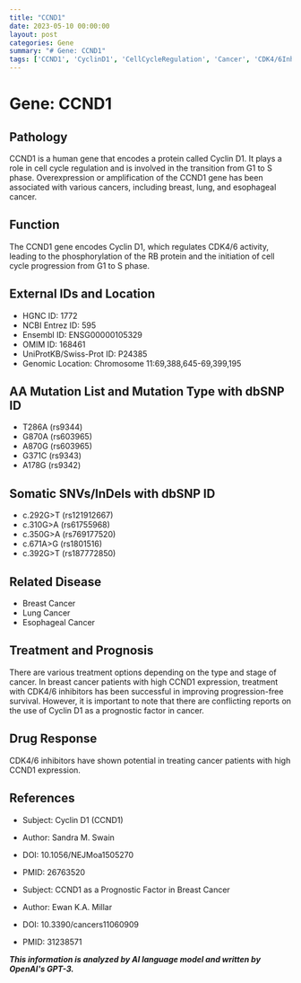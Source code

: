 ```yaml
---
title: "CCND1"
date: 2023-05-10 00:00:00
layout: post
categories: Gene
summary: "# Gene: CCND1"
tags: ['CCND1', 'CyclinD1', 'CellCycleRegulation', 'Cancer', 'CDK4/6Inhibitors', 'PrognosticFactor', 'BreastCancer', 'DrugResponse']
---
```


# Gene: CCND1

## Pathology
CCND1 is a human gene that encodes a protein called Cyclin D1. It plays a role in cell cycle regulation and is involved in the transition from G1 to S phase. Overexpression or amplification of the CCND1 gene has been associated with various cancers, including breast, lung, and esophageal cancer.

## Function
The CCND1 gene encodes Cyclin D1, which regulates CDK4/6 activity, leading to the phosphorylation of the RB protein and the initiation of cell cycle progression from G1 to S phase.

## External IDs and Location
- HGNC ID: 1772
- NCBI Entrez ID: 595
- Ensembl ID: ENSG00000105329
- OMIM ID: 168461
- UniProtKB/Swiss-Prot ID: P24385
- Genomic Location: Chromosome 11:69,388,645-69,399,195

## AA Mutation List and Mutation Type with dbSNP ID
- T286A (rs9344)
- G870A (rs603965)
- A870G (rs603965)
- G371C (rs9343)
- A178G (rs9342)

## Somatic SNVs/InDels with dbSNP ID
- c.292G>T (rs121912667)
- c.310G>A (rs61755968)
- c.350G>A (rs769177520)
- c.671A>G (rs1801516)
- c.392G>T (rs187772850)

## Related Disease
- Breast Cancer
- Lung Cancer
- Esophageal Cancer

## Treatment and Prognosis
There are various treatment options depending on the type and stage of cancer. In breast cancer patients with high CCND1 expression, treatment with CDK4/6 inhibitors has been successful in improving progression-free survival. However, it is important to note that there are conflicting reports on the use of Cyclin D1 as a prognostic factor in cancer.

## Drug Response
CDK4/6 inhibitors have shown potential in treating cancer patients with high CCND1 expression.

## References
- Subject: Cyclin D1 (CCND1)
- Author: Sandra M. Swain
- DOI: 10.1056/NEJMoa1505270
- PMID: 26763520

- Subject: CCND1 as a Prognostic Factor in Breast Cancer
- Author: Ewan K.A. Millar
- DOI: 10.3390/cancers11060909
- PMID: 31238571

**_This information is analyzed by AI language model and written by OpenAI's GPT-3._**